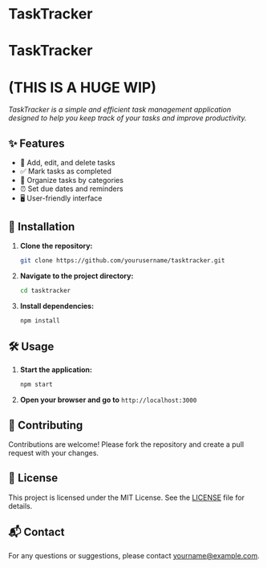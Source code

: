 # TaskTracker

# TaskTracker

# (THIS IS A HUGE WIP)

_TaskTracker is a simple and efficient task management application designed to help you keep track of your tasks and improve productivity._

## ✨ Features

- 📝 Add, edit, and delete tasks
- ✅ Mark tasks as completed
- 📂 Organize tasks by categories
- ⏰ Set due dates and reminders
- 🖥️ User-friendly interface

## 🚀 Installation

1. **Clone the repository:**
    ```sh
    git clone https://github.com/yourusername/tasktracker.git
    ```
2. **Navigate to the project directory:**
    ```sh
    cd tasktracker
    ```
3. **Install dependencies:**
    ```sh
    npm install
    ```

## 🛠️ Usage

1. **Start the application:**
    ```sh
    npm start
    ```
2. **Open your browser and go to** `http://localhost:3000`

## 🤝 Contributing

Contributions are welcome! Please fork the repository and create a pull request with your changes.

## 📜 License

This project is licensed under the MIT License. See the [LICENSE](LICENSE) file for details.

## 📬 Contact

For any questions or suggestions, please contact [yourname@example.com](mailto:yourname@example.com).


